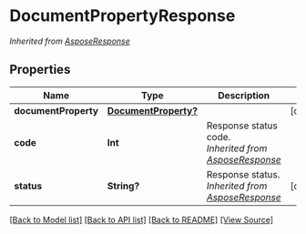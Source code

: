 # DocumentPropertyResponse


*Inherited from [AsposeResponse](AsposeResponse.md)*
## Properties
Name | Type | Description | Notes
------------ | ------------- | ------------- | -------------
**documentProperty** | [**DocumentProperty?**](DocumentProperty.md) |  | [optional]
**code** | **Int** | Response status code.<br />*Inherited from [AsposeResponse](AsposeResponse.md)* | 
**status** | **String?** | Response status.<br />*Inherited from [AsposeResponse](AsposeResponse.md)* | [optional]

[[Back to Model list]](../README.md#documentation-for-models) [[Back to API list]](../README.md#documentation-for-api-endpoints) [[Back to README]](../README.md) [[View Source]](../src/models/DocumentPropertyResponse.ts)

